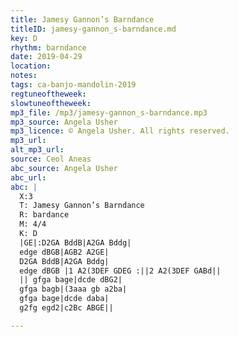 ```yaml
---
title: Jamesy Gannon’s Barndance
titleID: jamesy-gannon_s-barndance.md
key: D
rhythm: barndance
date: 2019-04-29
location:
notes:
tags: ca-banjo-mandolin-2019
regtuneoftheweek:
slowtuneoftheweek:
mp3_file: /mp3/jamesy-gannon_s-barndance.mp3
mp3_source: Angela Usher
mp3_licence: © Angela Usher. All rights reserved.
mp3_url:
alt_mp3_url:
source: Ceol Aneas
abc_source: Angela Usher
abc_url:
abc: |
  X:3
  T: Jamesy Gannon’s Barndance
  R: bardance
  M: 4/4
  K: D
  |GE|:D2GA BddB|A2GA Bddg|
  edge dBGB|AGB2 A2GE|
  D2GA BddB|A2GA Bddg|
  edge dBGB |1 A2(3DEF GDEG :||2 A2(3DEF GABd||
  || gfga bage|dcde dBG2|
  gfga bagb|(3aaa gb a2ba|
  gfga bage|dcde daba|
  g2fg egd2|c2Bc ABGE||

---
```

